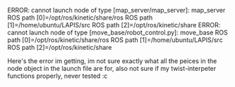 ERROR: cannot launch node of type [map_server/map_server]: map_server
ROS path [0]=/opt/ros/kinetic/share/ros
ROS path [1]=/home/ubuntu/LAPIS/src
ROS path [2]=/opt/ros/kinetic/share
ERROR: cannot launch node of type [move_base/robot_control.py]: move_base
ROS path [0]=/opt/ros/kinetic/share/ros
ROS path [1]=/home/ubuntu/LAPIS/src
ROS path [2]=/opt/ros/kinetic/share

Here's the error im getting, im not sure exactly what all the peices in the node object in the launch file are for, also not
sure if my twist-interpeter functions properly, never tested :c 
